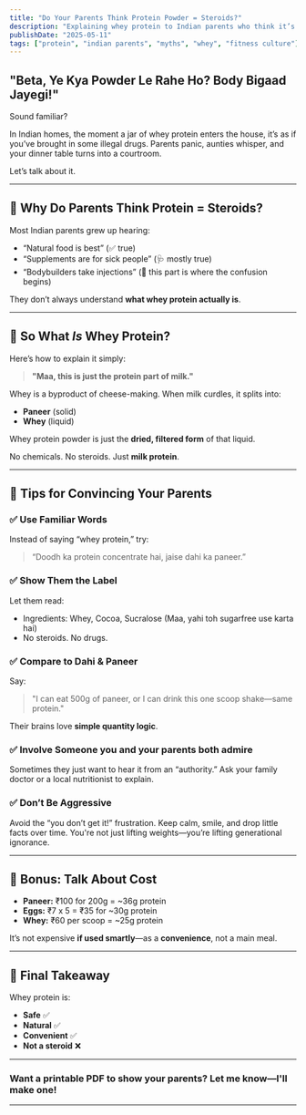 ```yaml
---
title: "Do Your Parents Think Protein Powder = Steroids?"
description: "Explaining whey protein to Indian parents who think it’s some kind of muscle drug. Here's how to calmly win the argument."
publishDate: "2025-05-11"
tags: ["protein", "indian parents", "myths", "whey", "fitness culture"]
---
```


## "Beta, Ye Kya Powder Le Rahe Ho? Body Bigaad Jayegi!"

Sound familiar?

In Indian homes, the moment a jar of whey protein enters the house, it’s as if you’ve brought in some illegal drugs. Parents panic, aunties whisper, and your dinner table turns into a courtroom.

Let’s talk about it.

---

## 🧠 Why Do Parents Think Protein = Steroids?

Most Indian parents grew up hearing:
- “Natural food is best” (✅ true)
- “Supplements are for sick people” (🩺 mostly true)
- “Bodybuilders take injections” (💉 this part is where the confusion begins)

They don’t always understand **what whey protein actually is**.

---

## 🥛 So What *Is* Whey Protein?

Here’s how to explain it simply:

> **"Maa, this is just the protein part of milk."**

Whey is a byproduct of cheese-making. When milk curdles, it splits into:
- **Paneer** (solid)
- **Whey** (liquid)

Whey protein powder is just the **dried, filtered form** of that liquid.

No chemicals. No steroids. Just **milk protein**.

---

## 🧓 Tips for Convincing Your Parents

### ✅ Use Familiar Words
Instead of saying “whey protein,” try:
> “Doodh ka protein concentrate hai, jaise dahi ka paneer.”

### ✅ Show Them the Label
Let them read:
- Ingredients: Whey, Cocoa, Sucralose (Maa, yahi toh sugarfree use karta hai)
- No steroids. No drugs.

### ✅ Compare to Dahi & Paneer
Say:
> "I can eat 500g of paneer, or I can drink this one scoop shake—same protein."

Their brains love **simple quantity logic**.

### ✅ Involve Someone you and your parents both admire
Sometimes they just want to hear it from an “authority.” Ask your family doctor or a local nutritionist to explain.

### ✅ Don’t Be Aggressive
Avoid the “you don’t get it!” frustration. Keep calm, smile, and drop little facts over time. You're not just lifting weights—you’re lifting generational ignorance.

---

## 💸 Bonus: Talk About Cost

- **Paneer:** ₹100 for 200g = ~36g protein  
- **Eggs:** ₹7 x 5 = ₹35 for ~30g protein  
- **Whey:** ₹60 per scoop = ~25g protein

It’s not expensive **if used smartly**—as a **convenience**, not a main meal.

---

## 💪 Final Takeaway

Whey protein is:
- **Safe** ✅
- **Natural** ✅
- **Convenient** ✅
- **Not a steroid** ❌

---

### Want a printable PDF to show your parents? Let me know—I'll make one!
---